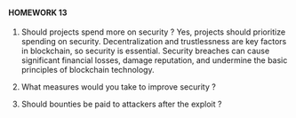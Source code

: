 #### HOMEWORK 13

1. Should projects spend more on security ?
Yes, projects should prioritize spending on security. 
Decentralization and trustlessness are key factors in blockchain, 
so security is essential. Security breaches can cause
significant financial losses, damage reputation, and undermine the basic principles 
of blockchain technology.

2. What measures would you take to improve security ?
3. Should bounties be paid to attackers after the exploit ?

